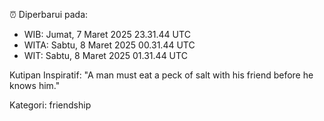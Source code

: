 ⏰ Diperbarui pada:
- WIB: Jumat, 7 Maret 2025 23.31.44 UTC
- WITA: Sabtu, 8 Maret 2025 00.31.44 UTC
- WIT: Sabtu, 8 Maret 2025 01.31.44 UTC

Kutipan Inspiratif:
"A man must eat a peck of salt with his friend before he knows him."


Kategori: friendship

